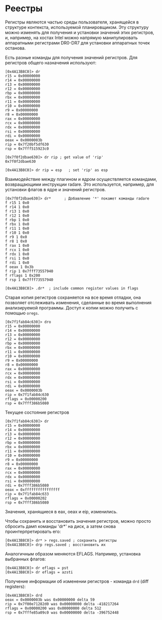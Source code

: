# Реестры

Регистры являются частью среды пользователя, хранящейся в структуре контекста, используемой планировщиком. Эту структуру можно изменять для получения и установки значений этих регистров, и, например, на хостах Intel можно напрямую манипулировать аппаратными регистрами DR0-DR7 для установки аппаратных точек останова.

Есть разные команды для получения значений регистров. Для регистров общего назначения используют:

```
[0x4A13B8C0]> dr
r15 = 0x00000000
r14 = 0x00000000
r13 = 0x00000000
r12 = 0x00000000
rbp = 0x00000000
rbx = 0x00000000
r11 = 0x00000000
r10 = 0x00000000
r9 = 0x00000000
r8 = 0x00000000
rax = 0x00000000
rcx = 0x00000000
rdx = 0x00000000
rsi = 0x00000000
rdi = 0x00000000
oeax = 0x0000003b
rip = 0x7f20bf5df630
rsp = 0x7fff515923c0

[0x7f0f2dbae630]> dr rip ; get value of 'rip'
0x7f0f2dbae630

[0x4A13B8C0]> dr rip = esp   ; set 'rip' as esp
```

Взаимодействие между плагином и ядром осуществляется командами, возвращающими инструкции radare. Это используется, например, для установки флагов в ядре и значений регистров.

```
[0x7f0f2dbae630]> dr*      ; Добавление '*' покажет команды radare
f r15 1 0x0
f r14 1 0x0
f r13 1 0x0
f r12 1 0x0
f rbp 1 0x0
f rbx 1 0x0
f r11 1 0x0
f r10 1 0x0
f r9 1 0x0
f r8 1 0x0
f rax 1 0x0
f rcx 1 0x0
f rdx 1 0x0
f rsi 1 0x0
f rdi 1 0x0
f oeax 1 0x3b
f rip 1 0x7fff73557940
f rflags 1 0x200
f rsp 1 0x7fff73557940

[0x4A13B8C0]> .dr*  ; include common register values in flags
```

Старая копия регистров сохраняется на все время отладки, она позволяет отслеживать изменения, сделанные во время выполнения анализируемой программы. Доступ к копии можно получить с помощью `oregs`.

```
[0x7f1fab84c630]> dro
r15 = 0x00000000
r14 = 0x00000000
r13 = 0x00000000
r12 = 0x00000000
rbp = 0x00000000
rbx = 0x00000000
r11 = 0x00000000
r10 = 0x00000000
r9 = 0x00000000
r8 = 0x00000000
rax = 0x00000000
rcx = 0x00000000
rdx = 0x00000000
rsi = 0x00000000
rdi = 0x00000000
oeax = 0x0000003b
rip = 0x7f1fab84c630
rflags = 0x00000200
rsp = 0x7fff386b5080
```
Текущее состояние регистров

```
[0x7f1fab84c630]> dr
r15 = 0x00000000
r14 = 0x00000000
r13 = 0x00000000
r12 = 0x00000000
rbp = 0x00000000
rbx = 0x00000000
r11 = 0x00000000
r10 = 0x00000000
r9 = 0x00000000
r8 = 0x00000000
rax = 0x00000000
rcx = 0x00000000
rdx = 0x00000000
rsi = 0x00000000
rdi = 0x7fff386b5080
oeax = 0xffffffffffffffff
rip = 0x7f1fab84c633
rflags = 0x00000202
rsp = 0x7fff386b5080
```

Значения, хранящиеся в eax, oeax и eip, изменились.

Чтобы сохранить и восстановить значения регистров, можно просто сбросить дамп команды 'dr*' на диск, а затем снова проинтерпретировать его:

```
[0x4A13B8C0]> dr* > regs.saved ; сохранить регистры
[0x4A13B8C0]> drp regs.saved ; восстановить их
```

Аналогичным образом меняются EFLAGS. Например, установка выбранных флагов:

```
[0x4A13B8C0]> dr eflags = pst
[0x4A13B8C0]> dr eflags = azsti
```

Получение информации об изменении регистров - команда  `drd` (diff registers):

```
[0x4A13B8C0]> drd
oeax = 0x0000003b was 0x00000000 delta 59
rip = 0x7f00e71282d0 was 0x00000000 delta -418217264
rflags = 0x00000200 was 0x00000000 delta 512
rsp = 0x7fffe85a09c0 was 0x00000000 delta -396752448
```
